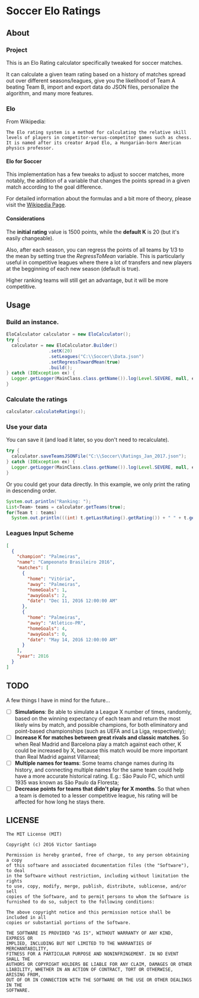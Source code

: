 # Soccer Elo Ratings
## About
### Project
This is an Elo Rating calculator specifically tweaked for soccer matches. 

It can calculate a given team rating based on a history of matches spread out over different seasons/leagues, give you the likelihood of Team A beating Team B, import and export data do JSON files, personalize the algorithm, and many more features.

### Elo
From Wikipedia:

`The Elo rating system is a method for calculating the relative skill levels of players in competitor-versus-competitor games such as chess. It is named after its creator Arpad Elo, a Hungarian-born American physics professor.`

#### Elo for Soccer
This implementation has a few tweaks to adjust to soccer matches, more notably, the addition of a variable that changes the points spread in a given match according to the goal difference.

For detailed information about the formulas and a bit more of theory, please visit the [Wikipedia Page](https://en.wikipedia.org/wiki/World_Football_Elo_Ratings).

#### Considerations
The **initial rating** value is 1500 points, while the **default K** is 20 (but it's easily changeable).

Also, after each season, you can regress the points of all teams by 1/3 to the mean by setting true the *RegressToMean* variable. This is particularly useful in competitive leagues where there a lot of transfers and new players at the begginning of each new season (default is true). 

Higher ranking teams will still get an advantage, but it will be more competitive.

## Usage
### Build an instance.
```Java
EloCalculator calculator = new EloCalculator();
try {
  calculator = new EloCalculator.Builder()
                .setK(20)
                .setLeagues("C:\\Soccer\\Data.json")
                .setRegressTowardMean(true)
                .build();
} catch (IOException ex) {
  Logger.getLogger(MainClass.class.getName()).log(Level.SEVERE, null, ex);
}
```        

### Calculate the ratings
```Java
calculator.calculateRatings();
```    

### Use your data
You can save it (and load it later, so you don't need to recalculate).

```Java
try {
  calculator.saveTeamsJSONFile("C:\\Soccer\\Ratings_Jan_2017.json");
} catch (IOException ex) {
  Logger.getLogger(MainClass.class.getName()).log(Level.SEVERE, null, ex);
}
```

Or you could get your data directly. In this example, we only print the rating in descending order.

```Java
System.out.println("Ranking: ");
List<Team> teams = calculator.getTeams(true);
for(Team t : teams)
  System.out.println(((int) t.getLastRating().getRating()) + " " + t.getName());         
```

### Leagues Input Scheme
```JSON
[
  {
    "champion": "Palmeiras",
    "name": "Campeonato Brasileiro 2016",
    "matches": [
      {
        "home": "Vitória",
        "away": "Palmeiras",
        "homeGoals": 1,
        "awayGoals": 2,
        "date": "Dec 11, 2016 12:00:00 AM"
      },
      {
        "home": "Palmeiras",
        "away": "Atlético-PR",
        "homeGoals": 4,
        "awayGoals": 0,
        "date": "May 14, 2016 12:00:00 AM"
      }
    ],
    "year": 2016
  }
]
```

## TODO
A few things I have in mind for the future...

- [ ] **Simulations**: Be able to simulate a League X number of times, randomly, based on the winning expectancy of each team and return the most likely wins by match, and possible champions, for both eliminatory and point-based championships (such as UEFA and La Liga, respectively);
- [ ] **Increase K for matches between great rivals and classic matches**. So when Real Madrid and Barcelona play a match against each other, K could be increased by X, because this match would be more important than Real Madrid against Villarreal;
- [ ] **Multiple names for teams**: Some teams change names during its history, and connecting multiple names for the same team could help have a more accurate historical rating. E.g.: São Paulo FC, which until 1935 was known as São Paulo da Floresta;
- [ ] **Decrease points for teams that didn't play for X months**. So that when a team is demoted to a lesser competitive league, his rating will be affected for how long he stays there.

## LICENSE
```
The MIT License (MIT)

Copyright (c) 2016 Victor Santiago

Permission is hereby granted, free of charge, to any person obtaining a copy
of this software and associated documentation files (the "Software"), to deal
in the Software without restriction, including without limitation the rights
to use, copy, modify, merge, publish, distribute, sublicense, and/or sell
copies of the Software, and to permit persons to whom the Software is
furnished to do so, subject to the following conditions:

The above copyright notice and this permission notice shall be included in all
copies or substantial portions of the Software.

THE SOFTWARE IS PROVIDED "AS IS", WITHOUT WARRANTY OF ANY KIND, EXPRESS OR
IMPLIED, INCLUDING BUT NOT LIMITED TO THE WARRANTIES OF MERCHANTABILITY,
FITNESS FOR A PARTICULAR PURPOSE AND NONINFRINGEMENT. IN NO EVENT SHALL THE
AUTHORS OR COPYRIGHT HOLDERS BE LIABLE FOR ANY CLAIM, DAMAGES OR OTHER
LIABILITY, WHETHER IN AN ACTION OF CONTRACT, TORT OR OTHERWISE, ARISING FROM,
OUT OF OR IN CONNECTION WITH THE SOFTWARE OR THE USE OR OTHER DEALINGS IN THE
SOFTWARE.
```
